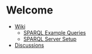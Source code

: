 

# Welcome

- [Wiki](https://github.com/dozed/test/wiki)
  - [SPARQL Example Queries](https://github.com/dozed/test/wiki/SPARQL-Queries)
  - [SPARQL Server Setup](https://github.com/dozed/test/wiki/SPARQL-Server-Setup)
- [Discussions](https://github.com/dozed/test/discussions)
